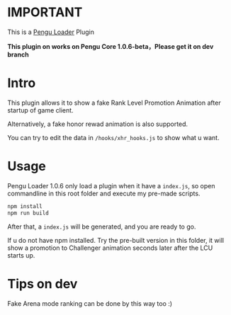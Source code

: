# IMPORTANT

This is a [Pengu Loader](https://github.com/PenguLoader/PenguLoader) Plugin

**This plugin on works on  Pengu Core 1.0.6-beta，Please get it on dev branch**

# Intro
This plugin allows it to show a fake Rank Level Promotion Animation after startup of game client.

Alternatively, a fake honor rewad animation is also supported.

You can try to edit the data in `/hooks/xhr_hooks.js` to  show what u want.

# Usage

Pengu Loader 1.0.6 only load a plugin when it have a `index.js`, so open commandline in this root folder and execute my pre-made scripts.

```bash
npm install
npm run build
```
After that, a `index.js` will be generated, and you are ready to go.

If u do not have npm installed. Try the pre-built version in this folder, it will show a promotion to Challenger animation seconds later after the LCU starts up.

# Tips on dev

Fake Arena mode ranking can be done by this way too :)

